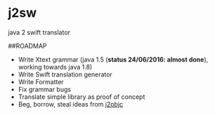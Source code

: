 # j2sw
java 2 swift translator

##ROADMAP
* Write Xtext grammar (java 1.5 (**status 24/06/2016: almost done**), working towards java 1.8)
* Write Swift translation generator
* Write Formatter
* Fix grammar bugs
* Translate simple library as proof of concept
* Beg, borrow, steal ideas from [j2objc](https://j2objc.org)
